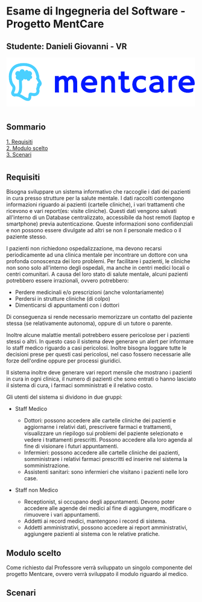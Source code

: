 # Esame di Ingegneria del Software - Progetto MentCare
## Studente: Danieli Giovanni - VR


![Logo of Mentcare](./readmeImages/logo_small.png)

#
## Sommario
[1. Requisiti](#requisiti)\
[2. Modulo scelto](#modulo-scelto)\
[3. Scenari](#scenari)

#
## Requisiti
Bisogna sviluppare un sistema informativo che raccoglie i dati dei pazienti in cura presso strutture per la salute mentale. I dati raccolti contengono informazioni riguardo ai pazienti (cartelle cliniche), i vari trattamenti che ricevono e vari report(es: visite cliniche). Questi dati vengono salvati all'interno di un Database centralizzato, accessibile da host remoti (laptop e smartphone) previa autenticazione. Queste informazioni sono confidenziali e non possono essere divulgate ad altri se non il personale medico o il paziente stesso.

I pazienti non richiedono ospedalizzazione, ma devono recarsi periodicamente ad una clinica mentale per incontrare un dottore con una profonda conoscenza dei loro problemi. Per facilitare i pazienti, le cliniche non sono solo all'interno degli ospedali, ma anche in centri medici locali o centri comunitari. A causa del loro stato di salute mentale, alcuni pazienti potrebbero essere irrazionali, ovvero potrebbero:
- Perdere medicinali e/o prescrizioni (anche volontariamente)
- Perdersi in strutture cliniche (di colpo)
- Dimenticarsi di appuntamenti con i dottori

Di conseguenza si rende necessario memorizzare un contatto del paziente stessa (se relativamente autonoma), oppure di un tutore o parente.

Inoltre alcune malattie mentali potrebbero essere pericolose per i pazienti stessi o altri. In questo caso il sistema deve generare un alert per informare lo staff medico riguardo a casi pericolosi. Inoltre bisogna loggare tutte le decisioni prese per questi casi pericolosi, nel caso fossero necessarie alle forze dell'ordine oppure per processi giuridici.

Il sistema inoltre deve generare vari report mensile che mostrano i pazienti in cura in ogni clinica, il numero di pazienti che sono entrati o hanno lasciato il sistema di cura, i farmaci somministrati e il relativo costo.

Gli utenti del sistema si dividono in due gruppi:
- Staff Medico
    - Dottori: possono accedere alle cartelle cliniche dei pazienti e aggiornarne i relativi dati, prescrivere farmaci e trattamenti, visualizzare un riepilogo sui problemi del paziente selezionato e vedere i trattamenti prescritti. 
      Possono accedere alla loro agenda al fine di visionare i futuri appuntamenti.
    - Infermieri: possono accedere alle cartelle cliniche dei pazienti, somministrare i relativi farmaci prescritti ed inserire nel sistema la somministrazione.
    - Assistenti sanitari: sono infermieri che visitano i pazienti nelle loro case.
    
  
- Staff non Medico
    - Receptionist, si occupano degli appuntamenti. Devono poter accedere alle agende dei medici al fine di aggiungere, modificare o rimuovere i vari appuntamenti.
    - Addetti ai record medici, mantengono i record di sistema.
    - Addetti amministrativi, possono accedere ai report amministrativi, aggiungere pazienti al sistema con le relative pratiche.
    

## Modulo scelto

Come richiesto dal Professore verrà sviluppato un singolo componente del progetto Mentcare, ovvero verrà sviluppato il modulo riguardo al medico.

## Scenari 
